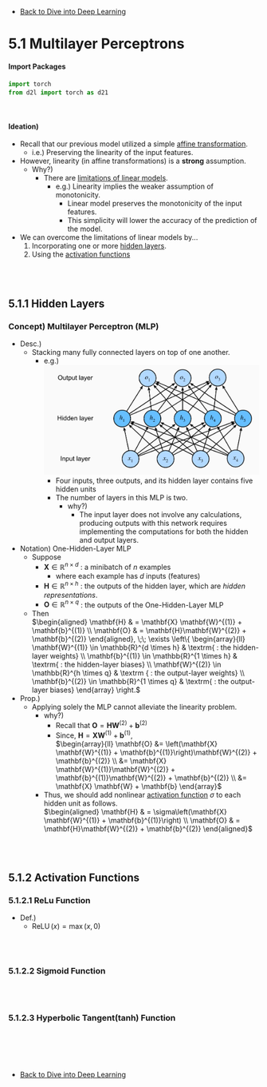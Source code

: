 * [Back to Dive into Deep Learning](../../main.md)

# 5.1 Multilayer Perceptrons

#### Import Packages
```python
import torch
from d2l import torch as d21
```

<br>

#### Ideation)
- Recall that our previous model utilized a simple [affine transformation](../../ch03/01/note.md#concept-affine-transformation-of-input-features).
  - i.e.) Preserving the linearity of the input features.
- However, linearity (in affine transformations) is a **strong** assumption.
  - Why?)
    - There are [limitations of linear models](#5111-limitations-of-linear-models).
      - e.g.) Linearity implies the weaker assumption of monotonicity.
        - Linear model preserves the monotonicity of the input features.
        - This simplicity will lower the accuracy of the prediction of the model.
- We can overcome the limitations of linear models by...
  1. Incorporating one or more [hidden layers](#511-hidden-layers).
  2. Using the [activation functions](#512-activation-functions)

<br><Br>

## 5.1.1 Hidden Layers
### Concept) Multilayer Perceptron (MLP)
- Desc.)
   - Stacking many fully connected layers on top of one another.   
     - e.g.)   
       ![](images/001.png)
       - Four inputs, three outputs, and its hidden layer contains five hidden units
       - The number of layers in this MLP is two.
         - why?)
           - The input layer does not involve any calculations, producing outputs with this network requires implementing the computations for both the hidden and output layers.
- Notation) One-Hidden-Layer MLP
  - Suppose
    - $`\mathbf{X} \in \mathbb{R}^{n \times d}`$ : a minibatch of $`n`$ examples
      - where each example has $`d`$ inputs (features)
    - $`\mathbf{H} \in \mathbb{R}^{n \times h}`$ : the outputs of the hidden layer, which are *hidden representations*.
    - $`\mathbf{O} \in \mathbb{R}^{n \times q}`$ : the outputs of the One-Hidden-Layer MLP
  - Then   
    $`\begin{aligned}
        \mathbf{H} & = \mathbf{X} \mathbf{W}^{(1)} + \mathbf{b}^{(1)} \\
        \mathbf{O} & = \mathbf{H}\mathbf{W}^{(2)} + \mathbf{b}^{(2)}
    \end{aligned}, 
    \;\; \exists \left\{ \begin{array}{ll} \mathbf{W}^{(1)} \in \mathbb{R}^{d \times  h} & \textrm{ : the hidden-layer weights} \\ \mathbf{b}^{(1)} \in \mathbb{R}^{1 \times h} &  \textrm{ : the hidden-layer biases} \\ \mathbf{W}^{(2)} \in \mathbb{R}^{h \times q} & \textrm { : the output-layer weights} \\ \mathbf{b}^{(2)} \in \mathbb{R}^{1 \times q} & \textrm{ :  the output-layer biases} \end{array} \right.`$
- Prop.)
  - Applying solely the MLP cannot alleviate the linearity problem.
    - why?)
      - Recall that $`\mathbf{O} = \mathbf{H}\mathbf{W}^{(2)} + \mathbf{b}^{(2)}`$
      - Since, $`\mathbf{H} = \mathbf{X} \mathbf{W}^{(1)} + \mathbf{b}^{(1)}`$,   
        $`\begin{array}{ll}
          \mathbf{O} &= \left(\mathbf{X} \mathbf{W}^{(1)} + \mathbf{b}^{(1)}\right)\mathbf{W}^{(2)} + \mathbf{b}^{(2)} \\
          &= \mathbf{X} \mathbf{W}^{(1)}\mathbf{W}^{(2)} + \mathbf{b}^{(1)}\mathbf{W}^{(2)} + \mathbf{b}^{(2)} \\
          &= \mathbf{X} \mathbf{W} + \mathbf{b}
        \end{array}`$
    - Thus, we should add nonlinear [activation function](#512-activation-functions) $\sigma$ to each hidden unit as follows.   
       $`\begin{aligned}
        \mathbf{H} & = \sigma\left(\mathbf{X} \mathbf{W}^{(1)} + \mathbf{b}^{(1)}\right) \\
        \mathbf{O} & = \mathbf{H}\mathbf{W}^{(2)} + \mathbf{b}^{(2)}
       \end{aligned}`$

<br><Br>

## 5.1.2 Activation Functions
### 5.1.2.1 ReLu Function
- Def.)
  - $`\operatorname{ReLU}(x) = \max(x, 0)`$

<br><br>


### 5.1.2.2 Sigmoid Function


<br><br>


### 5.1.2.3 Hyperbolic Tangent(tanh) Function


<br><br>




<br>

* [Back to Dive into Deep Learning](../../main.md)